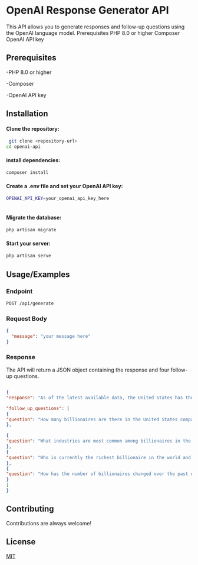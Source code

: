 

# OpenAI Response Generator API
This API allows you to generate responses and follow-up questions using the OpenAI language model.
Prerequisites
PHP 8.0 or higher
Composer
OpenAI API key
## Prerequisites
-PHP 8.0 or higher

-Composer

-OpenAI API key
## Installation


#### Clone the repository:
```bash
 git clone <repository-url>
cd openai-api

```
#### install dependencies:
```bash
composer install

```

####  Create a .env file and set your OpenAI API key:
```bash
OPENAI_API_KEY=your_openai_api_key_here
    
```
#### Migrate the database:
```bash
php artisan migrate
```
#### Start your server:
```bash
php artisan serve
```

## Usage/Examples
### Endpoint
```bash
POST /api/generate
```
### Request Body
```json
{
  "message": "your message here"
}
```
### Response

The API will return a JSON object containing the response and four follow-up questions.

```json

{ 
"response": "As of the latest available data, the United States has the highest number of billionaires in the world. According to the Forbes Billionaires List, the U.S. consistently tops the list with the most individuals having a net worth of at least one billion dollars.", 

"follow_up_questions": [
{ 
"question": "How many billionaires are there in the United States compared to other countries?" 
}, 

{ 
"question": "What industries are most common among billionaires in the United States?" 
}, 
{ 
"question": "Who is currently the richest billionaire in the world and what is their net worth?" 
}, 
{ 
"question": "How has the number of billionaires changed over the past decade in the United States?" 
} 
] 
} 
```



## Contributing

Contributions are always welcome!


## License

[MIT](https://choosealicense.com/licenses/mit/)

